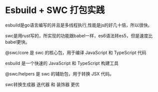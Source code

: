 # Esbuild + SWC 打包实践

esbuild是go语言编写的并且是多线程执行,性能是js的好几十倍，所以很快。

swc是用rust写的，所实现的功能跟babel一样，es6语法转es5，但是速度比babel更快。

@swc/core 是 swc 的核心包，用于编译 JavaScript 和 TypeScript 代码

esbuild 是一个快速的 JavaScript 和 TypeScript 构建工具

@swc/helpers 是 swc 的辅助包，用于转换 JSX 代码。

swc转换生成器 迭代器 和 装饰器 更优

